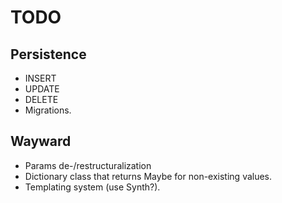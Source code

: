 TODO
====

Persistence
-----------

- INSERT
- UPDATE
- DELETE
- Migrations.

Wayward
-------

- Params de-/restructuralization
- Dictionary class that returns Maybe<T> for non-existing values.
- Templating system (use Synth?).
